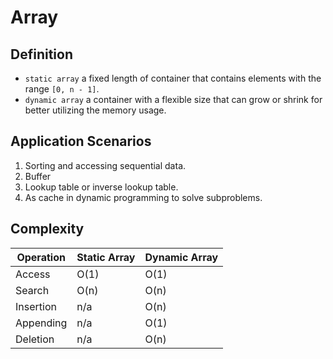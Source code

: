 # Array

## Definition

- `static array` a fixed length of container that contains elements with the range `[0, n - 1]`.
- `dynamic array` a container with a flexible size that can grow or shrink for better utilizing the memory usage.

## Application Scenarios

1. Sorting and accessing sequential data.
2. Buffer
3. Lookup table or inverse lookup table.
4. As cache in dynamic programming to solve subproblems.

## Complexity

| Operation | Static Array | Dynamic Array |
| --------- | ------------ | ------------- |
| Access    | O(1)         | O(1)          |
| Search    | O(n)         | O(n)          |
| Insertion | n/a          | O(n)          |
| Appending | n/a          | O(1)          |
| Deletion  | n/a          | O(n)          |
